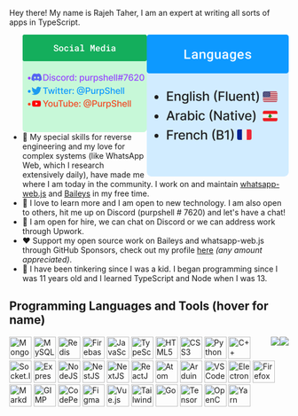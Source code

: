 Hey there! My name is Rajeh Taher, I am an expert at writing all sorts of apps in TypeScript. 

<img align="right" src="https://raw.githubusercontent.com/PurpShell/purpshell/main/languages.png" width="256" height="256"/>
<img align="right" src="https://raw.githubusercontent.com/PurpShell/purpshell/main/socials.png" width="224" height="176"/>

  - 🔭 My special skills for reverse engineering and my love for complex systems (like WhatsApp Web, which I research extensively daily), have made me where I am today in the community. I work on and maintain [whatsapp-web.js](https://github.com/pedroslopez/whatsapp-web.js) and [Baileys](https://github.com/adiwajshing/Baileys) in my free time.
  - 📗 I love to learn more and I am open to new technology. I am also open to others, hit me up on Discord (purpshell # 7620) and let's have a chat!
  - 💼 I am open for hire, we can chat on Discord or we can address work through Upwork.
  - ❤️ Support my open source work on Baileys and whatsapp-web.js through GitHub Sponsors, check out my profile [here](https://github.com/sponsors/purpshell) _(any amount appreciated)_.
  - 🧰 I have been tinkering since I was a kid. I began programming since I was 11 years old and I learned TypeScript and Node when I was 13.

<h2>Programming Languages and Tools (hover for name)</h2>
<img align="right" src="https://github-readme-stats.vercel.app/api?username=purpshell&count_private=true" />
<img align="right" src="https://streak-stats.demolab.com/?user=purpshell" />
<p align="left">
    <img src="https://cdn.jsdelivr.net/gh/devicons/devicon/icons/mongodb/mongodb-original.svg" title="MongoDB" width="40" height="40" />
    <img src="https://cdn.jsdelivr.net/gh/devicons/devicon/icons/mysql/mysql-original.svg" title="MySQL" width="40" height="40" />
    <img src="https://cdn.jsdelivr.net/gh/devicons/devicon/icons/redis/redis-plain-wordmark.svg" title="Redis" width="40" height="40"/>
    <img src="https://cdn.jsdelivr.net/gh/devicons/devicon/icons/firebase/firebase-plain.svg" title="Firebase" width="40" height="40"/>
    <img src="https://cdn.jsdelivr.net/gh/devicons/devicon/icons/javascript/javascript-original.svg" title="JavaScript" width="40" height="40"/>
    <img src="https://cdn.jsdelivr.net/gh/devicons/devicon/icons/typescript/typescript-original.svg" title="TypeScript" width="40" height="40"/>
    <img src="https://cdn.jsdelivr.net/gh/devicons/devicon/icons/html5/html5-original.svg" title="HTML5" width="40" height="40"/>
    <img src="https://cdn.jsdelivr.net/gh/devicons/devicon/icons/css3/css3-original.svg" title="CSS3" width="40" height="40"/>
    <img src="https://cdn.jsdelivr.net/gh/devicons/devicon/icons/python/python-original.svg" title="Python" width="40" height="40"/>
    <img src="https://cdn.jsdelivr.net/gh/devicons/devicon/icons/cplusplus/cplusplus-original.svg" title="C++" width="40" height="40"/>
    <img src="https://cdn.jsdelivr.net/gh/devicons/devicon/icons/socketio/socketio-original.svg" title="Socket.IO" width="40" height="40"/>
    <img src="https://cdn.jsdelivr.net/gh/devicons/devicon/icons/express/express-original.svg" title="Express.JS" width="40" height="40"/>
    <img src="https://cdn.jsdelivr.net/gh/devicons/devicon/icons/nodejs/nodejs-original.svg" title="NodeJS" width="40" height="40"/>
    <img src="https://cdn.jsdelivr.net/gh/devicons/devicon/icons/nestjs/nestjs-plain.svg" title="NestJS" width="40" height="40"/>
    <img src="https://cdn.jsdelivr.net/gh/devicons/devicon/icons/nextjs/nextjs-original.svg" title="NextJS" width="40" height="40"/>
    <img src="https://cdn.jsdelivr.net/gh/devicons/devicon/icons/react/react-original-wordmark.svg" title="ReactJS" width="40" height="40"/>
    <img src="https://cdn.jsdelivr.net/gh/devicons/devicon/icons/atom/atom-original-wordmark.svg" title="Atom" width="40" height="40"/>
    <img src="https://cdn.jsdelivr.net/gh/devicons/devicon/icons/arduino/arduino-original.svg" title="Arduino" width="40" height="40"/>
    <img src="https://cdn.jsdelivr.net/gh/devicons/devicon/icons/vscode/vscode-original.svg" title="VS Code" width="40" height="40"/>
    <img src="https://cdn.jsdelivr.net/gh/devicons/devicon/icons/electron/electron-original.svg" title="Electron" width="40" height="40"/>
    <img src="https://cdn.jsdelivr.net/gh/devicons/devicon/icons/firefox/firefox-original.svg" title="Firefox" width="40" height="40"/>
    <img src="https://cdn.jsdelivr.net/gh/devicons/devicon/icons/markdown/markdown-original.svg" title="Markdown" width="40" height="40"/>
    <img src="https://cdn.jsdelivr.net/gh/devicons/devicon/icons/gimp/gimp-original.svg" title="GIMP" width="40" height="40"/>
    <img src="https://cdn.jsdelivr.net/gh/devicons/devicon/icons/codepen/codepen-plain.svg" title="CodePen" width="40" height="40"/>
    <img src="https://cdn.jsdelivr.net/gh/devicons/devicon/icons/figma/figma-original.svg" title="Figma" width="40" height="40"/>
    <img src="https://cdn.jsdelivr.net/gh/devicons/devicon/icons/vuejs/vuejs-original.svg" title="Vue.js" width="40" height="40"/>
    <img src="https://cdn.jsdelivr.net/gh/devicons/devicon/icons/tailwindcss/tailwindcss-plain.svg" title="TailwindCSS" width="40" height="40"/>
    <img src="https://cdn.jsdelivr.net/gh/devicons/devicon/icons/go/go-original-wordmark.svg" title="Go" width="40" height="40"/>
    <img src="https://cdn.jsdelivr.net/gh/devicons/devicon/icons/tensorflow/tensorflow-original.svg" title="TensorFlow" width="40" height="40"/>
    <img src="https://cdn.jsdelivr.net/gh/devicons/devicon/icons/opencv/opencv-original.svg" title="OpenCV" width="40" height="40"/>
    <img src="https://cdn.jsdelivr.net/gh/devicons/devicon/icons/yarn/yarn-original.svg" title="Yarn" width="40" height="40"/>
</p>

